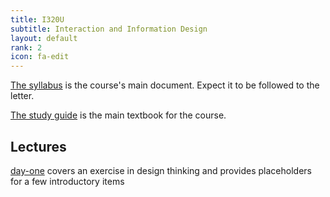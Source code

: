 ```yaml
---
title: I320U
subtitle: Interaction and Information Design
layout: default
rank: 2
icon: fa-edit
---
```



[The syllabus](/infointeractdsgn/syllabus.pdf) is the course's main document. Expect it to be followed to the letter.

[The study guide](/infointeractdsgn/studyGuide.pdf) is the main textbook for the course.

## Lectures

[day-one](/infointeractdsgn/00designThinking/index.html) covers an exercise in design thinking and provides placeholders for a few introductory items
